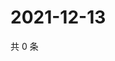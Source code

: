 # 2021-12-13

共 0 条

<!-- BEGIN WEIBO -->
<!-- 最后更新时间 Mon Dec 13 2021 06:14:02 GMT+0800 (China Standard Time) -->

<!-- END WEIBO -->
